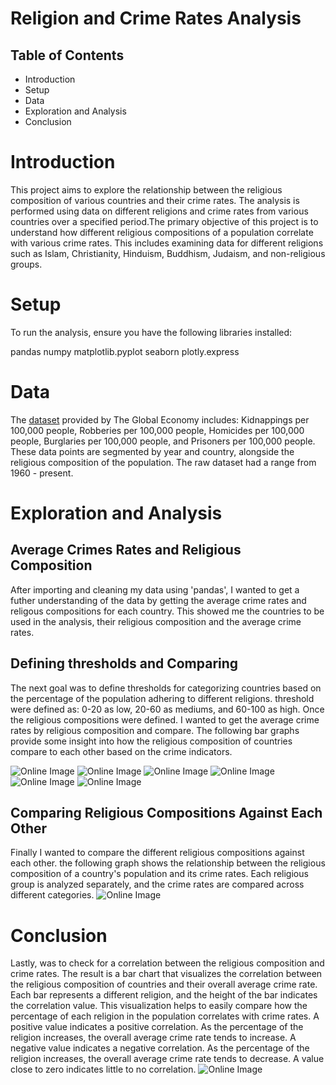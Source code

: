 


# Religion and Crime Rates Analysis

## Table of Contents

- Introduction
- Setup
- Data
- Exploration and Analysis
- Conclusion


# Introduction

This project aims to explore the relationship between the religious composition of various countries and their crime rates. The analysis is performed using data on different religions and crime rates from various countries over a specified period.The primary objective of this project is to understand how different religious compositions of a population correlate with various crime rates. This includes examining data for different religions such as Islam, Christianity, Hinduism, Buddhism, Judaism, and non-religious groups. 


# Setup

To run the analysis, ensure you have the following libraries installed:

 pandas
 numpy 
 matplotlib.pyplot 
 seaborn
 plotly.express

# Data

The [dataset](<../../../Desktop/18-06-24 09_42_58_theglobaleconomy.csv>) provided by The Global Economy includes: Kidnappings per 100,000 people, Robberies per 100,000 people, Homicides per 100,000 people, Burglaries per 100,000 people, and Prisoners per 100,000 people. These data points are segmented by year and country, alongside the religious composition of the population. The raw dataset had a range from 1960 - present. 


# Exploration and Analysis

## Average Crimes Rates and Religious Composition
After importing and cleaning my data using 'pandas', I wanted to get a futher understanding of the data by getting the average crime rates and religous compositions for each country. This showed me the countries to be used in the analysis, their religious composition and the average crime rates.

## Defining thresholds and Comparing 
The next goal was to define thresholds for categorizing countries based on the percentage of the population adhering to different religions. threshold were defined as: 0-20 as low, 20-60 as mediums, and 60-100 as high. Once the religious compositions were defined. I wanted to get the average crime rates by religious composition and compare. The following bar graphs provide some insight into how the religious composition of countries compare to each other based on the crime indicators.

![Online Image](https://github.com/bikerdouglas/religions_crimes/blob/main/images/graphs/muslim_2.png?raw=true)
![Online Image](https://github.com/bikerdouglas/religions_crimes/blob/main/images/graphs/christianity_2.png?raw=true)
![Online Image](https://github.com/bikerdouglas/religions_crimes/blob/main/images/graphs/non-religious_2.png?raw=true)
![Online Image](https://github.com/bikerdouglas/religions_crimes/blob/main/images/graphs/hinduism_2.png?raw=true)
![Online Image](https://github.com/bikerdouglas/religions_crimes/blob/main/images/graphs/buddhism_2.png?raw=true)
![Online Image](https://github.com/bikerdouglas/religions_crimes/blob/main/images/graphs/judaism_2.png?raw=true)

## Comparing Religious Compositions Against Each Other
Finally I wanted to compare the different religious compositions against each other. the following graph shows the relationship between the religious composition of a country's population and its crime rates. Each religious group is analyzed separately, and the crime rates are compared across different categories.
![Online Image](https://github.com/bikerdouglas/religions_crimes/blob/main/images/graphs/all_religions_2.png?raw=true)

# Conclusion
Lastly, was to check for a correlation between the religious composition and crime rates. The result is a bar chart that visualizes the correlation between the religious composition of countries and their overall average crime rate. Each bar represents a different religion, and the height of the bar indicates the correlation value. This visualization helps to easily compare how the percentage of each religion in the population correlates with crime rates. A positive value indicates a positive correlation. As the percentage of the religion increases, the overall average crime rate tends to increase. A negative value indicates a negative correlation. As the percentage of the religion increases, the overall average crime rate tends to decrease. A value close to zero indicates little to no correlation.
![Online Image](https://github.com/bikerdouglas/religions_crimes/blob/main/images/graphs/correlation_2.png?raw=true)
